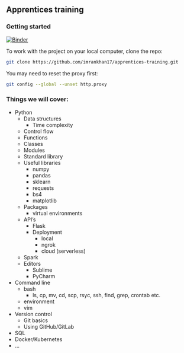## Apprentices training

### Getting started

[![Binder](https://mybinder.org/badge_logo.svg)](https://mybinder.org/v2/gh/imrankhan17/apprentices-training/master)

To work with the project on your local computer, clone the repo:
```bash
git clone https://github.com/imrankhan17/apprentices-training.git
```

You may need to reset the proxy first:
```bash
git config --global --unset http.proxy
```

### Things we will cover:

* Python
  * Data structures
      * Time complexity
  * Control flow
  * Functions
  * Classes
  * Modules
  * Standard library
  * Useful libraries
    * numpy
    * pandas
    * sklearn
    * requests
    * bs4
    * matplotlib
  * Packages
    * virtual environments
  * API’s
    * Flask
    * Deployment
      * local
      * ngrok
      * cloud (serverless)
  * Spark
  * Editors
    * Sublime
    * PyCharm
* Command line
  * bash
    * ls, cp, mv, cd, scp, rsyc, ssh, find, grep, crontab etc.
  * environment
  * vim
* Version control
  * Git basics
  * Using GitHub/GitLab
* SQL
* Docker/Kubernetes
* ...
